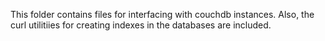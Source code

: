 This folder contains files for interfacing with couchdb instances.
Also, the curl utilitiies for creating indexes in the databases are included.

